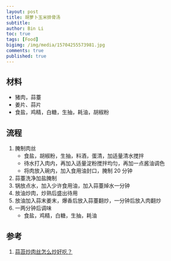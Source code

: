 ```yaml
---
layout: post
title: 胡萝卜玉米排骨汤
subtitle:
author: Bin Li
toc: true
tags: [Food]
bigimg: /img/media/15704255573981.jpg
comments: true
published: true
---
```



## 材料
* 猪肉，蒜薹
* 姜片、蒜片
* 食盐，鸡精，白糖，生抽，耗油，胡椒粉

## 流程
1. 腌制肉丝
    * 食盐，胡椒粉，生抽，料酒，蛋清，加适量清水搅拌
    * 待水打入肉内，再加入适量淀粉搅拌均匀，再加一点酱油调色
    * 将肉放入碗内，加入食用油封口，腌制 20 分钟
2. 蒜薹洗净加盐腌制
3. 锅放点水，加入少许食用油，加入蒜薹焯水一分钟
4. 放油炒肉，炒熟后盛出待用
5. 放油加入蒜末姜末，爆香后放入蒜薹翻炒，一分钟后放入肉翻炒
6. 一两分钟后调味
    * 食盐，鸡精，白糖，生抽，耗油

## 参考
1. [蒜苔炒肉丝怎么炒好吃？](https://www.youtube.com/watch?v=ERb7MySc2a0)

